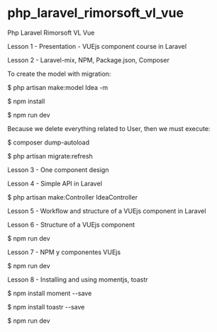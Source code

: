# php_laravel_rimorsoft_vl_vue
Php Laravel Rimorsoft VL Vue

Lesson 1 - Presentation - VUEjs component course in Laravel

Lesson 2 - Laravel-mix, NPM, Package.json, Composer

To create the model with migration:

$ php artisan make:model Idea -m

$ npm install

$ npm run dev

Because we delete everything related to User, then we must execute:

$ composer dump-autoload 

$ php artisan migrate:refresh

Lesson 3 - One component design

Lesson 4 - Simple API in Laravel

$ php artisan make:Controller IdeaController

Lesson 5 - Workflow and structure of a VUEjs component in Laravel

Lesson 6 - Structure of a VUEjs component

$ npm run dev

Lesson 7 - NPM y componentes VUEjs

$ npm run dev

Lesson 8 - Installing and using momentjs, toastr

$ npm install moment --save

$ npm install toastr --save

$ npm run dev








